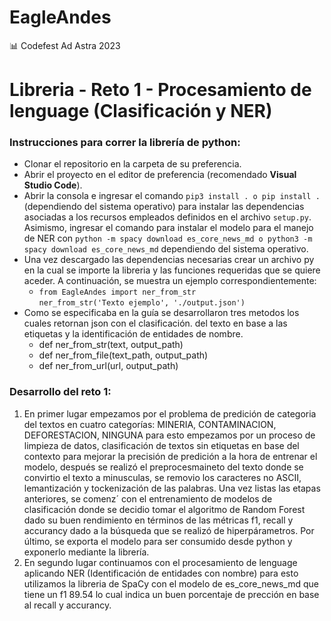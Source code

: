 # EagleAndes

📊 Codefest Ad Astra 2023

<h1>Libreria - Reto 1 - Procesamiento de lenguage (Clasificación y NER)</h1>

<h3>Instrucciones para correr la librería de python:</h3>
<ul>
  <li>Clonar el repositorio en la carpeta de su preferencia.</li>
  <li>Abrir el proyecto en el editor de preferencia (recomendado <b>Visual Studio Code</b>).</li>
  <li>Abrir la consola e ingresar el comando <code>pip3 install . o pip install .</code> (dependiendo del sistema operativo) para instalar las dependencias asociadas a los recursos empleados definidos en el archivo <code>setup.py</code>. Asimismo, ingresar el comando para instalar el modelo para el manejo de NER con <code>python -m spacy download es_core_news_md o python3 -m spacy download es_core_news_md</code> dependiendo del sistema operativo.</li>
  <li>Una vez descargado las dependencias necesarias crear un archivo py en la cual se importe la libreria y las funciones requeridas que se quiere aceder. A continuación, se muestra un ejemplo correspondientemente:
    <ul>
      <li><code>from EagleAndes import ner_from_str</code><br><code>ner_from_str('Texto ejemplo', './output.json')</code>
      </li>
    </ul>
  </li>
  <li>Como se especificaba en la guía se desarrollaron tres metodos los cuales retornan json con el clasificación. del texto en base a las etiquetas y la identificación de entidades de nombre.
    <ul>
      <li>def ner_from_str(text, output_path)</li>
      <li>def ner_from_file(text_path, output_path)</li>
      <li>def ner_from_url(url, output_path)</li>
    </ul>
  </li>
</ul>

<h3>Desarrollo del reto 1:</h3>

<ol>
  <li>En primer lugar empezamos por el problema de predición de categoria del textos en cuatro categorías: MINERIA, CONTAMINACION, DEFORESTACION, NINGUNA para esto empezamos por un proceso de limpieza de datos, clasificación de textos sin etiquetas en base del contexto para mejorar la precisión de predición a la hora de entrenar el modelo, después se realizó el preprocesmaineto del texto donde se convirtio el texto a minusculas, se removio los caracteres no ASCII, lemantización y tockenización de las palabras. Una vez listas las etapas anteriores, se comenz´ con el entrenamiento de modelos de clasificación donde se decidio tomar el algoritmo de Random Forest dado su buen rendimiento en términos de las métricas f1, recall y accurancy dado a la búsqueda que se realizó de hiperpárametros. Por último, se exporta el modelo para ser consumido desde python y exponerlo mediante la librería.
</li>
  <li>En segundo lugar continuamos con el procesamiento de lenguage aplicando NER (Identificación de entidades con nombre) para esto utilizamos la libreria de SpaCy con el modelo de es_core_news_md que tiene un f1 89.54 lo cual indica un buen porcentaje de prección en base al recall y accurancy. 
</li>
</ol>
